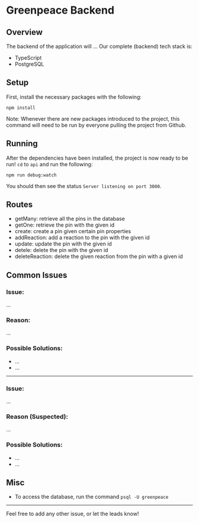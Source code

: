 # Greenpeace Backend

## Overview
The backend of the application will ... Our complete (backend) tech stack is:
- TypeScript
- PostgreSQL

## Setup

First, install the necessary packages with the following:

```
npm install
```
Note: Whenever there are new packages introduced to the project, this command will need to be run by everyone pulling the project from Github.

## Running
After the dependencies have been installed, the project is now ready to be run! `cd` to `api` and run the following:
```
npm run debug:watch
```
You should then see the status `Server listening on port 3000`.

## Routes
- getMany: retrieve all the pins in the database
- getOne: retrieve the pin with the given id
- create: create a pin given certain pin properties 
- addReaction: add a reaction to the pin with the given id
- update: update the pin with the given id
- detele: delete the pin with the given id
- deleteReaction: delete the given reaction from the pin with a given id 

## Common Issues

### Issue: 
...

### Reason:
...

### Possible Solutions:
- ...
- ...

---

### Issue:
...

### Reason (Suspected):
...

### Possible Solutions:
- ...
- ...

## Misc
- To access the database, run the command `psql -U greenpeace`

---

Feel free to add any other issue, or let the leads know!